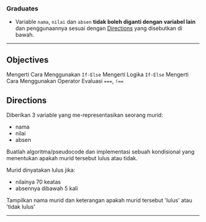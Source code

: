 ### Graduates

-   Variable `nama`, `nilai` dan `absen` **tidak boleh diganti dengan variabel lain** dan penggunaannya sesuai dengan [Directions](#directions) yang disebutkan di bawah.

---

## Objectives

Mengerti Cara Menggunakan `If-Else`
Mengerti Logika `If-Else`
Mengerti Cara Menggunakan Operator Evaluasi `===`, `!==`

## Directions

Diberikan 3 variable yang me-representasikan seorang murid:

-   nama
-   nilai
-   absen

Buatlah algoritma/pseudocode dan implementasi sebuah kondisional yang menentukan apakah murid tersebut lulus atau tidak.

Murid dinyatakan lulus jika:

-   nilainya 70 keatas
-   absennya dibawah 5 kali

Tampilkan nama murid dan keterangan apakah murid tersebut 'lulus' atau 'tidak lulus'

---
